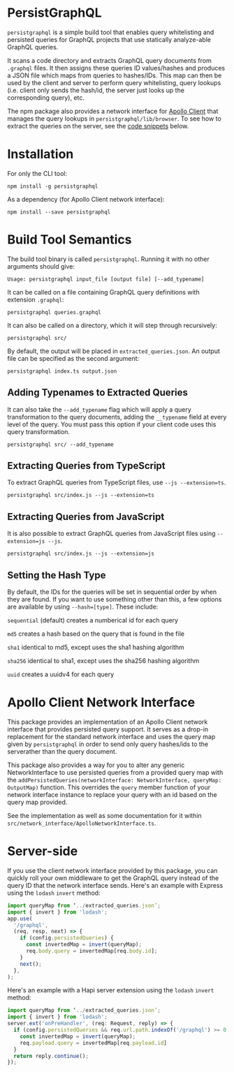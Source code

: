 # PersistGraphQL

`persistgraphql` is a simple build tool that enables query whitelisting and persisted queries for GraphQL projects that use statically analyze-able GraphQL queries.

It scans a code directory and extracts GraphQL query documents from `.graphql` files. It then assigns these queries ID values/hashes and produces a JSON file which maps from queries to hashes/IDs. This map can then be used by the client and server to perform query whitelisting, query lookups (i.e. client only sends the hash/id, the server just looks up the corresponding query), etc.

The npm package also provides a network interface for [Apollo Client](https://github.com/apollostack/apollo-client) that manages the query lookups in `persistgraphql/lib/browser`. To see how to extract the queries on the server, see the [code snippets](#server-side) below.

# Installation

For only the CLI tool:

```shell
npm install -g persistgraphql
```

As a dependency (for Apollo Client network interface):

```shell
npm install --save persistgraphql
```

# Build Tool Semantics

The build tool binary is called `persistgraphql`. Running it with no other arguments should give:

```
Usage: persistgraphql input_file [output file] [--add_typename]
```

It can be called on a file containing GraphQL query definitions with extension `.graphql`:

```shell
persistgraphql queries.graphql
```

It can also be called on a directory, which it will step through recursively:

```shell
persistgraphql src/
```

By default, the output will be placed in `extracted_queries.json`. An output file can be specified as the second argument:

```
persistgraphql index.ts output.json
```

## Adding Typenames to Extracted Queries

It can also take the `--add_typename` flag which will apply a query transformation to the query documents, adding the `__typename` field at every level of the query. You must pass this option if your client code uses this query transformation.

```
persistgraphql src/ --add_typename
```

## Extracting Queries from TypeScript

To extract GraphQL queries from TypeScript files, use `--js --extension=ts`.

```
persistgraphql src/index.js --js --extension=ts
```

## Extracting Queries from JavaScript

It is also possible to extract GraphQL queries from JavaScript files using `--extension=js --js`.

```
persistgraphql src/index.js --js --extension=js
```

## Setting the Hash Type

By default, the IDs for the queries will be set in sequential order by when they are found. If you want to use something other than this, a few options are available by using `--hash=[type]`. These include:

`sequential` (default) creates a numberical id for each query

`md5` creates a hash based on the query that is found in the file

`sha1` identical to md5, except uses the sha1 hashing algorithm

`sha256` identical to sha1, except uses the sha256 hashing algorithm

`uuid` creates a uuidv4 for each query

# Apollo Client Network Interface

This package provides an implementation of an Apollo Client network interface that provides persisted query support. It serves as a drop-in replacement for the standard network interface and uses the query map given by `persistgraphql` in order to send only query hashes/ids to the serverather than the query document.

This package also provides a way for you to alter any generic NetworkInterface to use persisted queries from a provided query map with the `addPersistedQueries(networkInterface: NetworkInterface, queryMap: OutputMap)` function.
This overrides the `query` member function of your network interface instance to replace your query with an id based on the query map provided.

See the implementation as well as some documentation for it within `src/network_interface/ApolloNetworkInterface.ts`.

# Server-side

If you use the client network interface provided by this package, you can quickly roll your own middleware to get the GraphQL query instead of the query ID that the network interface sends. Here's an example with Express using the `lodash` `invert` method:

```js
import queryMap from ‘../extracted_queries.json’;
import { invert } from 'lodash';
app.use(
  '/graphql',
  (req, resp, next) => {
    if (config.persistedQueries) {
      const invertedMap = invert(queryMap);
      req.body.query = invertedMap[req.body.id];
    }
    next();
  },
);
```

Here's an example with a Hapi server extension using the `lodash` `invert` method:

```js
import queryMap from ‘../extracted_queries.json’;
import { invert } from 'lodash';
server.ext('onPreHandler', (req: Request, reply) => {
  if (config.persistedQueries && req.url.path.indexOf('/graphql') >= 0 && req.payload.id) {
    const invertedMap = invert(queryMap);
    req.payload.query = invertedMap[req.payload.id]
  }
  return reply.continue();
});
```
